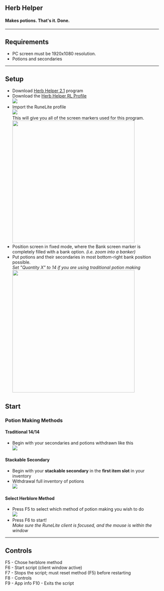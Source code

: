 ## Herb Helper
#### Makes potions. That's it. Done.

----

## Requirements
- PC screen must be 1920x1080 resolution.
- Potions and secondaries

----

## Setup
- Download <a href="https://github.com/DragzDA69/Dragz-AHK/raw/main/Herb%20Helper/Herb%20Helper%202.1.exe" download>Herb Helper 2.1</a> program  
- Download the <a href="https://github.com/DragzDA69/Dragz-AHK/blob/main/Herb%20Helper/Herb%20Helper%20RL%20Profile.properties" doownload>Herb Helper RL Profile</a>  
  <img src="https://user-images.githubusercontent.com/92201744/236942734-7d5c5f5c-cd0d-4da1-8d30-816451848374.png"/>
- Import the RuneLite profile  
  <img src="https://user-images.githubusercontent.com/92201744/236934719-2e883bfc-6272-4ba9-a2b8-c249f1823f63.png"/>  
  This will give you all of the screen markers used for this program.  
  <img src="https://user-images.githubusercontent.com/92201744/236939249-5087303d-759a-4e22-b5f2-0f57a66e8a84.png" width="400"/>
- Position screen in fixed mode, where the Bank screen marker is completely filled with a bank option.  _(i.e. zoom into a banker)_
- Put potions and their secondaries in most bottom-right bank position possible.  
  *Set "Quantity X" to 14 if you are using traditional potion making*  
  <img src="https://user-images.githubusercontent.com/92201744/236939880-87788a37-d3e0-4d40-9cb3-4e8a279cb3ba.png" width="400"/>



## Start

### Potion Making Methods
#### Traditional 14/14
- Begin with your secondaries and potions withdrawn like this  
  <img src="https://user-images.githubusercontent.com/92201744/236938037-368b65de-53ec-4950-9fe7-edfab5d94748.png"/>  

#### Stackable Secondary
- Begin with your **stackable secondary** in the **first item slot** in your inventory  
- Withdrawal full inventory of potions  
  <img src="https://gyazo.com/cae62045ef95e155955bafd4995c7e39.png"/> 

#### Select Herblore Method
- Press F5 to select which method of potion making you wish to do  
  <img src="https://user-images.githubusercontent.com/92201744/236938303-1811e75a-16e5-4162-8f47-9e2e67b1457d.png" />
- Press F6 to start!  
  _Make sure the RuneLite client is focused, and the mouse is within the window_


----

## Controls
F5 - Chose herblore method  
F6 - Start script (client window active)  
F7 - Stops the script; must reset method (F5) before restarting  
F8 - Controls  
F9 - App info
F10 - Exits the script
